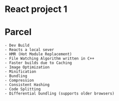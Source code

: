 # React project 1

# Parcel
    - Dev Build 
    - Reacts a local sever
    - HMR (Hot Module Replacement)
    - File Watching Algorithm written in C++
    - Faster builds due to Caching
    - Image Optimization
    - Minification
    - Bundling
    - Compression
    - Consistent Hashing
    - Code Splitting
    - Differential bundling (supports older browsers)